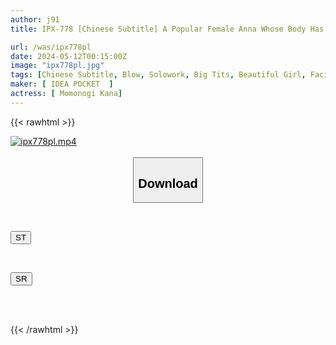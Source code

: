 ```yaml
---
author: j91
title: IPX-778 [Chinese Subtitle] A Popular Female Anna Whose Body Has Been Completely Conquered By Brainwashing Obedience Therapy. Event ● Therapy Strong ● Incontinence, Tide Jet, Iki Patience And Enduring Strong Female Announcer Ryo ●. Kana Momonogi

url: /was/ipx778pl
date: 2024-05-12T00:15:00Z
image: "ipx778pl.jpg"
tags: [Chinese Subtitle, Blow, Solowork, Big Tits, Beautiful Girl, Facials, Squirting, Abuse, Hypnosis, Digital Mosaic	]
maker: [ IDEA POCKET  ]
actress: [ Momonogi Kana]
---
```



{{< rawhtml >}}

<div class="video" data-videoid="KJlPjv7b9XczqA">
    <a href="javascript:;">
        <img src="/was/ipx778pl/ipx778pl.jpg" width="WIDTH" height="HEIGHT" alt="ipx778pl.mp4" loading="lazy">
    </a>
</div>

<script type="text/javascript" src="https://j91.asia/asset/on-demand-st.js"></script>

<br>
  <link rel="stylesheet" href="https://j91.asia/asset/bs5.css">
  
  <center>
  <button class="btn btn-primary" type="button" data-bs-toggle="collapse" data-bs-target=".multi-collapse" aria-expanded="false" aria-controls="multiCollapseExample1 multiCollapseExample2"><h2>Download</h2></button></center>
</p>
<div class="row">
  <div class="col">
    <div class="collapse multi-collapse" id="multiCollapseExample1">
      <div class="card card-body">
	      	      <br>
<div class="buttons">  
<p><a href="https://streamtape.to/v/KJlPjv7b9XczqA" target="_blank"><button class="btn-hover color-3"><i class="fa fa-download"></i> ST</button></a></p></div>
    </div>
  </div>
</div>
  <div class="col">
    <div class="collapse multi-collapse" id="multiCollapseExample2">
      <div class="card card-body">
	      <br>
<div class="buttons">
<p><a href="https://rubystm.com/vlst3lpngieq" target="_blank"><button class="btn-hover color-9"><i class="fa fa-download"></i> SR</button></a></p></div>
<br><br>
      </div>
    </div>
  </div>
</div>

{{< /rawhtml >}}